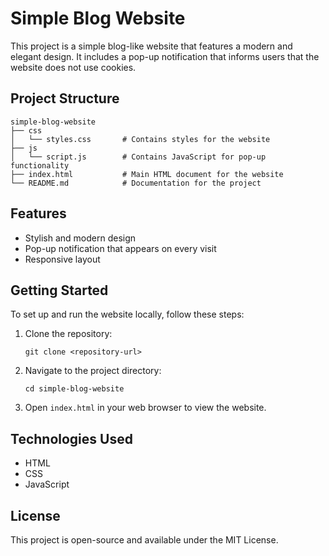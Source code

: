 # Simple Blog Website

This project is a simple blog-like website that features a modern and elegant design. It includes a pop-up notification that informs users that the website does not use cookies.

## Project Structure

```
simple-blog-website
├── css
│   └── styles.css       # Contains styles for the website
├── js
│   └── script.js        # Contains JavaScript for pop-up functionality
├── index.html           # Main HTML document for the website
└── README.md            # Documentation for the project
```

## Features

- Stylish and modern design
- Pop-up notification that appears on every visit
- Responsive layout

## Getting Started

To set up and run the website locally, follow these steps:

1. Clone the repository:
   ```
   git clone <repository-url>
   ```

2. Navigate to the project directory:
   ```
   cd simple-blog-website
   ```

3. Open `index.html` in your web browser to view the website.

## Technologies Used

- HTML
- CSS
- JavaScript

## License

This project is open-source and available under the MIT License.